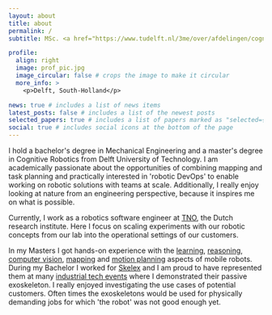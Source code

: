 ```yaml
---
layout: about
title: about
permalink: /
subtitle: MSc. <a href="https://www.tudelft.nl/3me/over/afdelingen/cognitive-robotics-cor">Cognitive Robotics</a>

profile:
  align: right
  image: prof_pic.jpg
  image_circular: false # crops the image to make it circular
  more_info: >
    <p>Delft, South-Holland</p>

news: true # includes a list of news items
latest_posts: false # includes a list of the newest posts
selected_papers: true # includes a list of papers marked as "selected={true}"
social: true # includes social icons at the bottom of the page
---
```


I hold a bachelor's degree in Mechanical Engineering and a master's degree in Cognitive Robotics from Delft University of Technology. I am academically passionate about the opportunities of combining mapping and task planning and practically interested in 'robotic DevOps' to enable working on robotic solutions with teams at scale.
Additionally, I really enjoy looking at nature from an engineering perspective, because it inspires me on what is possible.

Currently, I work as a robotics software engineer at [TNO](https://www.tno.nl/en/), the Dutch research institute.
Here I focus on scaling experiments with our robotic concepts from our lab into the operational settings of our customers.

In my Masters I got hands-on experience with the [learning](/projects/2020-04-20=MLDG-project/), [reasoning](/projects/2021-03-16=KRR/), [computer vision](/projects/2020-10-25=ml-for-robotics-project/), [mapping](/projects/2021-01-08=machine-perception-project/) and [motion planning](/projects/2021-01-08=quadrotor-mp-project/) aspects of mobile robots.
During my Bachelor I worked for [Skelex](https://www.skelex.com/) and I am proud to have represented them at many [industrial tech events](/projects/2019-04-02=Hannover-Messe-Skelex/) where I demonstrated their passive exoskeleton. I really enjoyed investigating the use cases of potential customers. Often times the exoskeletons would be used for physically demanding jobs for which 'the robot' was not good enough yet.
